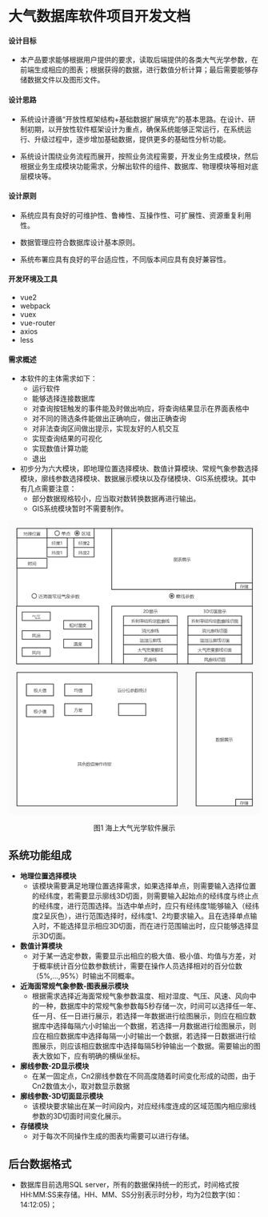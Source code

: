 # 大气数据库软件项目开发文档

#### 设计目标

- 本产品要求能够根据用户提供的要求，读取后端提供的各类大气光学参数，在前端生成相应的图表；根据获得的数据，进行数值分析计算；最后需要能够存储数据文件以及图形文件。

####  设计思路

- 系统设计遵循“开放性框架结构+基础数据扩展填充”的基本思路。在设计、研制初期，以开放性软件框架设计为重点，确保系统能够正常运行，在系统运行、升级过程中，逐步增加基础数据，提供更多的基础性分析功能。

- 系统设计围绕业务流程而展开，按照业务流程需要，开发业务生成模块，然后根据业务生成模块功能需求，分解出软件的组件、数据库、物理模块等相对底层模块等。

#### 设计原则

- 系统应具有良好的可维护性、鲁棒性、互操作性、可扩展性、资源重复利用性。

- 数据管理应符合数据库设计基本原则。

- 系统布署应具有良好的平台适应性，不同版本间应具有良好兼容性。

#### 开发环境及工具

- vue2
- webpack
- vuex
- vue-router
- axios
- less


#### 需求概述

- 本软件的主体需求如下：
  - 运行软件
  - 能够选择连接数据库
  - 对查询按钮触发的事件能及时做出响应，将查询结果显示在界面表格中
  - 对不同的筛选条件能做出正确响应，做出正确查询
  - 对非法查询区间做出提示，实现友好的人机交互
  - 实现查询结果的可视化
  - 实现数值计算功能
  - 退出
- 初步分为六大模块，即地理位置选择模块、数值计算模块、常规气象参数选择模块，廓线参数选择模块、数据展示模块以及存储模块、GIS系统模块。其中有几点需要注意：
  - 部分数据规格较小，应当取对数转换数据再进行输出。
  - GIS系统模块暂时不需要制作。

![software](./pics/software.png)

<p align = "center">
    图1 海上大气光学软件展示
</p>

## 系统功能组成

- **地理位置选择模块**
  - 该模块需要满足地理位置选择需求，如果选择单点，则需要输入选择位置的经纬度，若需要显示廓线3D切面，则需要输入起始点的经纬度与终止点的经纬度，进行范围选择。当选中单点时，应只有经纬度1能够输入（经纬度2呈灰色），进行范围选择时，经纬度1、2均要求输入。且在选择单点输入时，不能选择显示相应3D切面，而在进行范围输出时，应只能够选择显示3D切面。
- **数值计算模块**
  - 对于某一选定参数，需要显示出相应的极大值、极小值、均值与方差，对于概率统计百分位数参数统计，需要在操作人员选择相对的百分位数（5%,…,95%）时输出不同概率。
- **近海面常规气象参数-图表展示模块**
  - 根据需求选择近海面常规气象参数温度、相对湿度、气压、风速、风向中的一种，数据库中的常规气象参数每5秒存储一次，时间可以选择任一年、任一月、任一日进行展示，若选择一年数据进行绘图展示，则应在相应数据库中选择每隔六小时输出一个数据，若选择一月数据进行绘图展示，则应在相应数据库中选择每隔一小时输出一个数据，若选择一日数据进行绘图展示，则应该相应数据库中选择每隔5秒钟输出一个数据。需要输出的图表大致如下，应有明确的横纵坐标。
- **廓线参数-2D显示模块**
  - 在某一固定点，Cn2廓线参数在不同高度随着时间变化形成的动图，由于Cn2数值太小，取对数显示数据
- **廓线参数-3D切面显示模块**
  - 该模块要求输出在某一时间段内，对应经纬度连成的区域范围内相应廓线参数的3D切面时间变化展示。
- **存储模块**
  - 对于每次不同操作生成的图表均需要可以进行存储。

## 后台数据格式

- 数据库目前选用SQL server，所有的数据保持统一的形式，时间格式按HH:MM:SS来存储。HH、MM、SS分别表示时分秒，均为2位数字(如：14:12:05)；